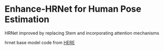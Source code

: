 # Enhance-HRNet for Human Pose Estimation
HRNet improved by replacing Stem and incorporating attention mechanisms

hrnet base model code from [HERE](https://github.com/stefanopini/simple-HRNet)

